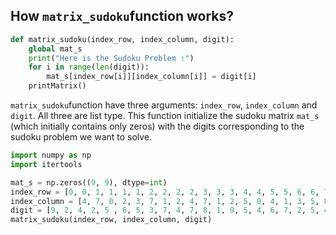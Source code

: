## How `matrix_sudoku`function works?
```python
def matrix_sudoku(index_row, index_column, digit):
    global mat_s
    print("Here is the Sudoku Problem :")
    for i in range(len(digit)):
        mat_s[index_row[i]][index_column[i]] = digit[i]
    printMatrix()
```

`matrix_sudoku`function have three arguments: `index_row`, `index_column` and `digit`. All three are list type. 
This function initialize the sudoku matrix `mat_s` (which initially contains only zeros) with the digits corresponding to the sudoku problem we want to solve. 

```python
import numpy as np
import itertools

mat_s = np.zeros((9, 9), dtype=int)
index_row = [0, 0, 1, 1, 1, 1, 2, 2, 2, 2, 3, 3, 3, 4, 4, 5, 5, 6, 6, 7, 7, 7, 8, 8]
index_column = [4, 7, 0, 2, 3, 7, 1, 2, 4, 7, 1, 2, 5, 0, 4, 1, 3, 5, 8, 0, 4, 6, 6, 8]
digit = [9, 2, 4, 2, 5 , 6, 5, 3, 7, 4, 7, 8, 1, 9, 5, 4, 6, 7, 2, 5, 4, 7, 1, 6]
matrix_sudoku(index_row, index_column, digit)

```
